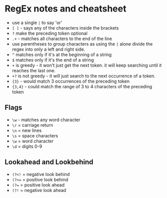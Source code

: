 # RegEx notes and cheatsheet

* use a single `|` to say 'or'
* `[ ]` - says any of the characters inside the brackets
* `?` make the preceding token optional
* `.+` - matches all characters to the end of the line
* use parentheses to group characters as using the `|` alone divide the regex into only a left and right side.
* `^` matches only if it's at the beginning of a string
* `$` matches only if it's the end of a string
* `+` is greedy - it won't just get the next token. it will keep searching until it reaches the last one.
* `+?` is not greedy - it will just search to the next occurrence of a token.
* `{3}` - would match 3 occurrences of the preceding token
* `{3,4}` - could match the range of 3 to 4 characters of the preceding token

## Flags
* `\w` - matches any word character
* `\r` = carriage return
* `\n` = new lines
* `\s` = space characters
* `\w` = word character
* `\d` = digits 0-9

## Lookahead and Lookbehind
* `(?<!`  = negative look behind
* `(?<=`  = positive look behind
* `(?=`  = positive look ahead 
* `(?!`  = negative look ahead
